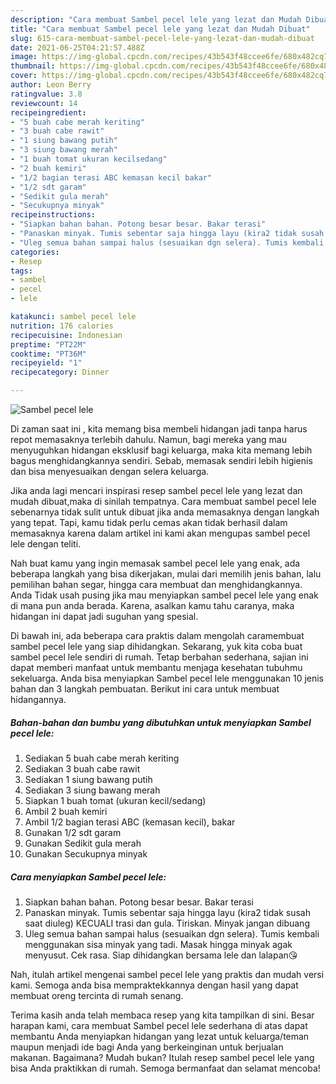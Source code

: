 ```yaml
---
description: "Cara membuat Sambel pecel lele yang lezat dan Mudah Dibuat"
title: "Cara membuat Sambel pecel lele yang lezat dan Mudah Dibuat"
slug: 615-cara-membuat-sambel-pecel-lele-yang-lezat-dan-mudah-dibuat
date: 2021-06-25T04:21:57.488Z
image: https://img-global.cpcdn.com/recipes/43b543f48ccee6fe/680x482cq70/sambel-pecel-lele-foto-resep-utama.jpg
thumbnail: https://img-global.cpcdn.com/recipes/43b543f48ccee6fe/680x482cq70/sambel-pecel-lele-foto-resep-utama.jpg
cover: https://img-global.cpcdn.com/recipes/43b543f48ccee6fe/680x482cq70/sambel-pecel-lele-foto-resep-utama.jpg
author: Leon Berry
ratingvalue: 3.8
reviewcount: 14
recipeingredient:
- "5 buah cabe merah keriting"
- "3 buah cabe rawit"
- "1 siung bawang putih"
- "3 siung bawang merah"
- "1 buah tomat ukuran kecilsedang"
- "2 buah kemiri"
- "1/2 bagian terasi ABC kemasan kecil bakar"
- "1/2 sdt garam"
- "Sedikit gula merah"
- "Secukupnya minyak"
recipeinstructions:
- "Siapkan bahan bahan. Potong besar besar. Bakar terasi"
- "Panaskan minyak. Tumis sebentar saja hingga layu (kira2 tidak susah saat diuleg) KECUALI trasi dan gula. Tiriskan. Minyak jangan dibuang"
- "Uleg semua bahan sampai halus (sesuaikan dgn selera). Tumis kembali menggunakan sisa minyak yang tadi. Masak hingga minyak agak menyusut. Cek rasa. Siap dihidangkan bersama lele dan lalapan😘"
categories:
- Resep
tags:
- sambel
- pecel
- lele

katakunci: sambel pecel lele 
nutrition: 176 calories
recipecuisine: Indonesian
preptime: "PT22M"
cooktime: "PT36M"
recipeyield: "1"
recipecategory: Dinner

---
```



![Sambel pecel lele](https://img-global.cpcdn.com/recipes/43b543f48ccee6fe/680x482cq70/sambel-pecel-lele-foto-resep-utama.jpg)

Di zaman  saat ini , kita memang bisa membeli hidangan jadi tanpa harus repot memasaknya terlebih dahulu. Namun, bagi mereka yang mau menyuguhkan hidangan eksklusif bagi keluarga, maka kita memang lebih bagus menghidangkannya sendiri. Sebab, memasak sendiri lebih higienis dan bisa menyesuaikan dengan selera keluarga.

Jika anda lagi mencari inspirasi resep sambel pecel lele yang lezat dan mudah dibuat,maka di sinilah tempatnya. Cara membuat sambel pecel lele  sebenarnya tidak sulit untuk dibuat jika anda memasaknya dengan langkah yang tepat. Tapi, kamu tidak perlu cemas akan tidak berhasil dalam memasaknya 
karena dalam artikel ini kami akan mengupas sambel pecel lele dengan teliti.  



Nah buat kamu yang ingin memasak sambel pecel lele yang enak, ada beberapa langkah yang bisa dikerjakan, mulai dari memilih jenis bahan, lalu pemilihan bahan segar, hingga cara membuat dan menghidangkannya. Anda Tidak usah pusing jika mau menyiapkan sambel pecel lele yang enak di mana pun anda berada. Karena, asalkan kamu  tahu caranya, maka hidangan ini dapat jadi suguhan yang spesial.

Di bawah ini, ada beberapa cara praktis  dalam mengolah caramembuat sambel pecel lele yang siap dihidangkan. Sekarang, yuk kita coba buat sambel pecel lele sendiri di rumah. Tetap berbahan sederhana, sajian ini dapat memberi manfaat untuk membantu menjaga kesehatan tubuhmu sekeluarga. Anda bisa menyiapkan Sambel pecel lele menggunakan 10 jenis bahan dan 3 langkah pembuatan. Berikut ini cara untuk membuat hidangannya.

<!--inarticleads1-->

##### Bahan-bahan dan bumbu yang dibutuhkan untuk menyiapkan Sambel pecel lele:

1. Sediakan 5 buah cabe merah keriting
1. Sediakan 3 buah cabe rawit
1. Sediakan 1 siung bawang putih
1. Sediakan 3 siung bawang merah
1. Siapkan 1 buah tomat (ukuran kecil/sedang)
1. Ambil 2 buah kemiri
1. Ambil 1/2 bagian terasi ABC (kemasan kecil), bakar
1. Gunakan 1/2 sdt garam
1. Gunakan Sedikit gula merah
1. Gunakan Secukupnya minyak




<!--inarticleads2-->

##### Cara menyiapkan Sambel pecel lele:

1. Siapkan bahan bahan. Potong besar besar. Bakar terasi
1. Panaskan minyak. Tumis sebentar saja hingga layu (kira2 tidak susah saat diuleg) KECUALI trasi dan gula. Tiriskan. Minyak jangan dibuang
1. Uleg semua bahan sampai halus (sesuaikan dgn selera). Tumis kembali menggunakan sisa minyak yang tadi. Masak hingga minyak agak menyusut. Cek rasa. Siap dihidangkan bersama lele dan lalapan😘




Nah, itulah artikel mengenai  sambel pecel lele  yang praktis dan mudah versi kami. Semoga anda bisa mempraktekkannya dengan hasil yang dapat membuat oreng tercinta di rumah senang. 

Terima kasih anda telah membaca resep yang kita tampilkan di sini. Besar harapan kami, cara membuat  Sambel pecel lele sederhana di atas dapat membantu Anda menyiapkan hidangan yang lezat untuk keluarga/teman maupun menjadi ide bagi Anda yang berkeinginan untuk berjualan makanan. Bagaimana? Mudah bukan? Itulah resep sambel pecel lele yang bisa Anda praktikkan di rumah. Semoga bermanfaat dan selamat mencoba!

